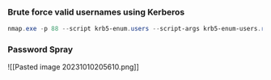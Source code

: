 ### Brute force valid usernames using Kerberos

```powershell
nmap.exe -p 88 --script krb5-enum.users --script-args krb5-enum-users.realm=" contoso.com"
```


### Password Spray

![[Pasted image 20231010205610.png]]



